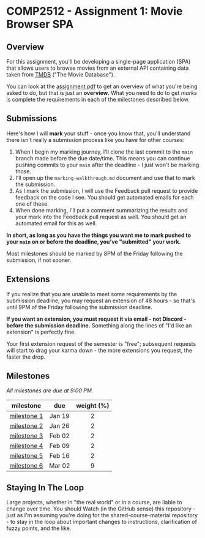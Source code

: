 # COMP2512 - Assignment 1: Movie Browser SPA

## Overview

For this assignment, you'll be developing a single-page application (SPA) that allows users to browse movies from an external API containing data taken from [TMDB](https://www.themoviedb.org/) ("The Movie Database").

You can look at the [assignment pdf](comp-3512-asg-1-winter-2020-current.pdf) to get an overview of what you're being asked to do, but that is just an **overview**. What you need to do to get *marks* is complete the requirements in each of the milestones described below.

## Submissions

Here's how I will **mark** your stuff - once you know that, you'll understand there isn't really a submission process like you have for other courses:

1. When I begin my marking journey, I'll clone the last commit to the `main` branch made before the due date/time. This means you can continue pushing commits to your `main` after the deadline - I just won't be marking those.
2. I'll open up the `marking-walkthrough.md` document and use that to mark the submission.
3. As I mark the submission, I will use the Feedback pull request to provide feedback on the code I see. You should get automated emails for each one of these.
4. When done marking, I'll put a comment summarizing the results and your mark into the Feedback pull request as well. You should get an automated email for this as well.

**In short, as long as you have the things you want me to mark pushed to your `main` on or before the deadline, you've "submitted" your work.**

Most milestones should be marked by 8PM of the Friday following the submission, if not sooner.

## Extensions

If you realize that you are unable to meet some requirements by the submission deadline, you may request an extension of 48 hours - so that's until 9PM of the Friday following the submission deadline.

**If you want an extension, you must request it via email - not Discord - before the submission deadline.** Something along the lines of "I'd like an extension" is perfectly fine.

Your first extension request of the semester is "free"; subsequent requests will start to drag your karma down - the more extensions you request, the faster the drop.


## Milestones

_All milestones are due at 9:00 PM._

|           milestone            |  due   | weight (%) |
| :----------------------------: | :----: | :--------: |
| [milestone 1](milestone-01.md) | Jan 19 |     2      |
| [milestone 2](milestone-02.md) | Jan 26 |     2      |
| [milestone 3](milestone-03.md) | Feb 02 |     2      |
| [milestone 4](milestone-04.md) | Feb 09 |     2      |
| [milestone 5](milestone-05.md) | Feb 16 |     2      |
| [milestone 6](milestone-06.md) | Mar 02 |     9      |


## Staying In The Loop

Large projects, whether in "the real world" or in a course, are liable to change over time. You should Watch (in the GitHub sense) this repository - just as I'm assuming you're doing for the shared-course-material repository - to stay in the loop about important changes to instructions, clarification of fuzzy points, and the like.
